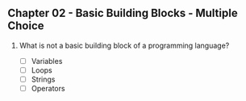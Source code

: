## Chapter 02 - Basic Building Blocks - Multiple Choice

1. What is not a basic building block of a programming language?

    * [ ] Variables
    * [ ] Loops
    * [ ] Strings
    * [ ] Operators
